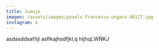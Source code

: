 ```yaml
---
title: Juanjo
imagen: /assets/images/pexels-francesco-ungaro-96127.jpg
instagram: a
---
```

asdasddsafñjl asflkajhsdfjkl,q hljhqLWÑKJ